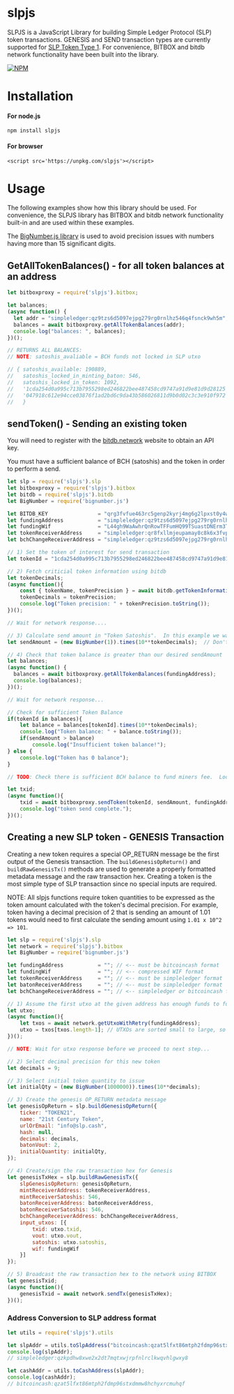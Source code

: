 # slpjs

SLPJS is a JavaScript Library for building Simple Ledger Protocol (SLP) token transactions.  GENESIS and SEND transaction types are currently supported for [SLP Token Type 1](https://github.com/simpleledger/slp-specification/blob/master/slp-token-type-1.md).  For convenience, BITBOX and bitdb network functionality have been built into the library.


[![NPM](https://nodei.co/npm/slpjs.png)](https://nodei.co/npm/slpjs/)



# Installation

#### For node.js
`npm install slpjs`

#### For browser
```<script src='https://unpkg.com/slpjs'></script>```



# Usage

The following examples show how this library should be used. For convenience, the SLPJS library has BITBOX and bitdb network functionality built-in and are used within these examples.

The [BigNumber.js library](https://github.com/MikeMcl/bignumber.js) is used to avoid precision issues with numbers having more than 15 significant digits.



## GetAllTokenBalances() - for all token balances at an address

```javascript
let bitboxproxy = require('slpjs').bitbox;

let balances;
(async function() {
  let addr = "simpleledger:qz9tzs6d5097ejpg279rg0rnlhz546q4fsnck9wh5m";
  balances = await bitboxproxy.getAllTokenBalances(addr);
  console.log("balances: ", balances);
})();

// RETURNS ALL BALANCES: 
// NOTE: satoshis_avaliable = BCH funds not locked in SLP utxo

// { satoshis_available: 190889,
//   satoshis_locked_in_minting_baton: 546,
//   satoshis_locked_in_token: 1092,
//   '1cda254d0a995c713b7955298ed246822bee487458cd9747a91d9e81d9d28125': BigNumber { s: 1, e: 3, c: [ 1000 ] },
//   '047918c612e94cce03876f1ad2bd6c9da43b586026811d9b0d02c3c3e910f972': BigNumber { s: 1, e: 2, c: [ 100 ] } 
//   }

```



## sendToken() -  Sending an existing token

You will need to register with the [bitdb.network](https://bitdb.network) website to obtain an API key.

You must have a sufficient balance of BCH (satoshis) and the token in order to perform a send.

```javascript
let slp = require('slpjs').slp
let bitboxproxy = require('slpjs').bitbox
let bitdb = require('slpjs').bitdb
let BigNumber = require('bignumber.js')

let BITDB_KEY                = "qrg3fvfue463rc5genp2kyrj4mg6g2lpxst0y4wamw"; // <-- visit http://bitdb.network for your key
let fundingAddress           = "simpleledger:qz9tzs6d5097ejpg279rg0rnlhz546q4fsnck9wh5m"; // <-- must be bitcoincash format
let fundingWif               = "L44gh9WaAwhrQnRowTFFumHQ99TSuastDNErm3TYqbu3SxwcbunG"; // <-- compressed WIF format
let tokenReceiverAddress     = "simpleledger:qr8fxllmjeupamay8c8k6x3fvp2w2hp08yh6k4x5dz"; // <-- must be simpleledger format
let bchChangeReceiverAddress = "simpleledger:qz9tzs6d5097ejpg279rg0rnlhz546q4fsnck9wh5m"; // <-- simpleledger or bitcoincash format

// 1) Set the token of interest for send transaction
let tokenId = "1cda254d0a995c713b7955298ed246822bee487458cd9747a91d9e81d9d28125";

// 2) Fetch criticial token information using bitdb
let tokenDecimals;
(async function(){
    const { tokenName, tokenPrecision } = await bitdb.getTokenInformation(tokenId, BITDB_KEY);
    tokenDecimals = tokenPrecision; 
    console.log("Token precision: " + tokenPrecision.toString());
})();

// Wait for network response....

// 3) Calculate send amount in "Token Satoshis".  In this example we want to just send 1 token unit to someone...
let sendAmount = (new BigNumber(1)).times(10**tokenDecimals);  // Don't forget to account for token precision

// 4) Check that token balance is greater than our desired sendAmount
let balances; 
(async function() {
  balances = await bitboxproxy.getAllTokenBalances(fundingAddress);
  console.log(balances);
})();

// Wait for network response...

// Check for sufficient Token Balance
if(tokenId in balances){
    let balance = balances[tokenId].times(10**tokenDecimals);
    console.log("Token balance: " + balance.toString());
    if(sendAmount > balance)
        console.log("Insufficient token balance!");
} else {
    console.log("Token has 0 balance");
}

// TODO: Check there is sufficient BCH balance to fund miners fee.  Look at balances.satoshis_available value.

let txid;
(async function(){
    txid = await bitboxproxy.sendToken(tokenId, sendAmount, fundingAddress, fundingWif, tokenReceiverAddress, bchChangeReceiverAddress);
    console.log("token send complete.");
})();
```



## Creating a new SLP token - GENESIS Transaction

Creating a new token requires a special OP_RETURN message be the first output of the Genesis transaction.  The `buildGenesisOpReturn()` and `buildRawGenesisTx()` methods are used to generate a properly formatted metadata message and the raw transaction hex.  Creating a token is the most simple type of SLP transaction since no special inputs are required.

NOTE: All slpjs functions require token quantities to be expressed as the token amount calculated with the token's decimal precision.  For example, token having a decimal precision of 2 that is sending an amount of 1.01 tokens would need to first calculate the sending amount using `1.01 x 10^2 => 101`.  

```javascript
let slp = require('slpjs').slp
let network = require('slpjs').bitbox
let BigNumber = require('bignumber.js')

let fundingAddress           = ""; // <-- must be bitcoincash format
let fundingWif               = ""; // <-- compressed WIF format
let tokenReceiverAddress     = ""; // <-- must be simpleledger format
let batonReceiverAddress     = ""; // <-- must be simpleledger format
let bchChangeReceiverAddress = ""; // <-- simpleledger or bitcoincash format

// 1) Assume the first utxo at the given address has enough funds to fund this example.
let utxo;
(async function(){
    let txos = await network.getUtxoWithRetry(fundingAddress);
    utxo = txos[txos.length-1]; // UTXOs are sorted small to large, so grab biggest one to be conservative.
})();

// NOTE: Wait for utxo response before we proceed to next step...

// 2) Select decimal precision for this new token
let decimals = 9;

// 3) Select initial token quantity to issue
let initialQty = (new BigNumber(1000000)).times(10**decimals);

// 3) Create the genesis OP_RETURN metadata message
let genesisOpReturn = slp.buildGenesisOpReturn({ 
    ticker: "TOKEN21",
    name: "21st Century Token",
    urlOrEmail: "info@slp.cash",
    hash: null, 
    decimals: decimals,
    batonVout: 2,
    initialQuantity: initialQty,
});

// 4) Create/sign the raw transaction hex for Genesis
let genesisTxHex = slp.buildRawGenesisTx({
    slpGenesisOpReturn: genesisOpReturn, 
    mintReceiverAddress: tokenReceiverAddress,
    mintReceiverSatoshis: 546,
    batonReceiverAddress: batonReceiverAddress,
    batonReceiverSatoshis: 546,
    bchChangeReceiverAddress: bchChangeReceiverAddress, 
    input_utxos: [{
        txid: utxo.txid,
        vout: utxo.vout,
        satoshis: utxo.satoshis,
        wif: fundingWif
    }]
});

// 5) Broadcast the raw transaction hex to the network using BITBOX
let genesisTxid;
(async function(){
    genesisTxid = await network.sendTx(genesisTxHex);
})();

```



### Address Conversion to SLP address format

```javascript
let utils = require('slpjs').utils

let slpAddr = utils.toSlpAddress("bitcoincash:qzat5lfxt86mtph2fdmp96stxdmmw8hchyxrcmuhqf");
console.log(slpAddr);
// simpleledger:qzkpdhw8xwe2x2dt7mqtxwjrpfnlrclkwqvhlgwxy8

let cashAddr = utils.toCashAddress(slpAddr);
console.log(cashAddr);
// bitcoincash:qzat5lfxt86mtph2fdmp96stxdmmw8hchyxrcmuhqf
```

